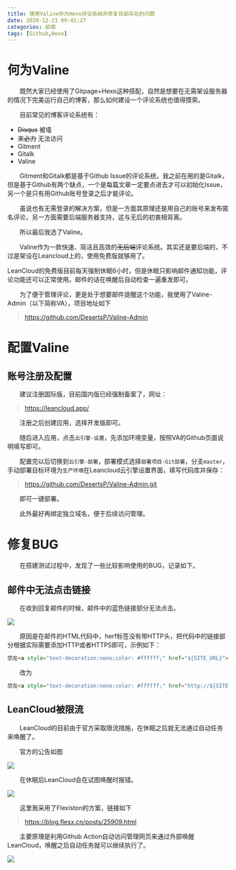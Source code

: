 ```yaml
---
title: 使用Valine作为Hexo评论系统并修复目前存在的问题
date: 2020-12-21 09:41:27
categories: 前端
tags: [Github,Hexo]
---
```


# 何为Valine
&emsp;&emsp;既然大家已经使用了Gitpage+Hexo这种搭配，自然是想要在无需架设服务器的情况下完美运行自己的博客，那么如何建设一个评论系统也值得摸索。

&emsp;&emsp;目前常见的博客评论系统有：

* ~~Disqus~~ 被墙
* ~~来必力~~ 无法访问
* Gitment
* Gitalk
* Valine

&emsp;&emsp;Gitment和Gitalk都是基于Github Issue的评论系统，我之前在用的是Gitalk，但是基于Github有两个缺点，一个是每篇文章一定要点进去才可以初始化Issue，另一个是只有用Github账号登录之后才能评论。

&emsp;&emsp;虽说也有无需登录的解决方案，但是一方面其原理还是用自己的账号来发布匿名评论，另一方面需要后端服务器支持，这与无后的初衷相背离。

&emsp;&emsp;所以最后我选了Valine。

&emsp;&emsp;Valine作为一款快速、简洁且高效的~~无后端~~评论系统。其实还是要后端的，不过是架设在Leancloud上的，使用免费版就够用了。

LeanCloud的免费版目前每天强制休眠6小时，但是休眠只影响邮件通知功能，评论功能还可以正常使用。邮件的话在唤醒后自动检查一遍重发即可。

&emsp;&emsp;为了便于管理评论，更是处于想要邮件提醒这个功能，我使用了Valine-Admin（以下简称VA），项目地址如下

>https://github.com/DesertsP/Valine-Admin

# 配置Valine
## 账号注册及配置
&emsp;&emsp;建议注册国际版，目前国内版已经强制备案了，网址：

>https://leancloud.app/

&emsp;&emsp;注册之后创建应用，选择开发版即可。

&emsp;&emsp;随后进入应用，点击`云引擎-设置`，先添加环境变量，按照VA的Github页面说明填写即可。

&emsp;&emsp;配置完以后切换到`云引擎-部署`，部署模式选择`部署项目-Git部署`，分支`master`，手动部署目标环境为`生产环境`在Leancloud云引擎设置界面，填写代码库并保存：
>https://github.com/DesertsP/Valine-Admin.git

&emsp;&emsp;即可一键部署。

&emsp;&emsp;此外最好再绑定独立域名，便于后续访问管理。

# 修复BUG

&emsp;&emsp;在搭建测试过程中，发现了一些比较影响使用的BUG，记录如下。

## 邮件中无法点击链接
&emsp;&emsp;在收到回复邮件的时候，邮件中的蓝色链接部分无法点击。

![](https://pic.lufer.cc/images/2021/03/05/rwPH1J.png)

&emsp;&emsp;原因是在邮件的HTML代码中，herf标签没有带HTTP头，把代码中的链接部分根据实际需要添加HTTP或者HTTPS即可，示例如下：

```html
您在<a style="text-decoration:none;color: #ffffff;" href="${SITE_URL}"> ${SITE_NAME}</a>上的留言有新回复啦！</p></div><div style="margin:40px auto;width:90%">
```
&emsp;&emsp;改为
```html
您在<a style="text-decoration:none;color: #ffffff;" href="http://${SITE_URL}"> ${SITE_NAME}</a>上的留言有新回复啦！</p></div><div style="margin:40px auto;width:90%">
```
## LeanCloud被限流
&emsp;&emsp;LeanCloud的目前由于官方采取限流措施，在休眠之后就无法通过自动任务来唤醒了。

&emsp;&emsp;官方的公告如图

![](https://pic.lufer.cc/images/2021/03/05/rwFDzQ.png)

&emsp;&emsp;在休眠后LeanCloud会在试图唤醒时报错。

![](https://pic.lufer.cc/images/2021/03/05/rwklT0.png)

&emsp;&emsp;这里我采用了Flexiston的方案，链接如下

>https://blog.flesx.cn/posts/25909.html

&emsp;&emsp;主要原理是利用Github Action自动访问管理网页来通过外部唤醒LeanCloud，唤醒之后自动任务就可以继续执行了。

![](https://pic.lufer.cc/images/2021/03/05/rwABuj.png)
